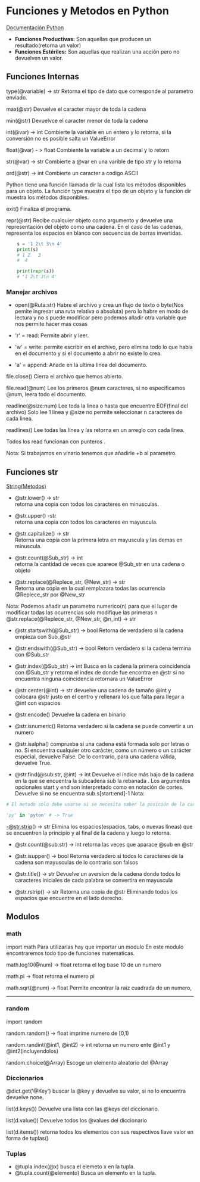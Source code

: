 # Funciones y Metodos en Python

[Documentación Python](https://docs.python.org/library/stdtypes.html#string-methods.)

- __Funciones Productivas:__ Son aquellas que producen un resultado(retorna un valor)
- __Funciones Estériles:__ Son aquellas que realizan una acción pero no devuelven un valor.

## Funciones Internas
type(@variable) -> str
Retorna el tipo de dato que corresponde al parametro enviado.

max(@str)
Devuelve el caracter mayor de toda la cadena

min(@str)
Devuelvce el caracter menor de toda la cadena

int(@var) -> int
Combierte la variable en un entero y lo retorna, si la conversión no es posible salta un ValueError

float(@var) - > float
Combiente la variable a un decimal y lo retorn

str(@var) -> str
Combierte a @var en una varible de tipo str y lo retorna

ord(@str) -> int
Combierte un caracter a codigo ASCII

Python tiene una función llamada dir la cual lista los métodos disponibles para un objeto. La función type muestra el tipo de un objeto y la función dir muestra los métodos disponibles.

exit()
Finaliza el programa.

repr(@str)
Recibe cualquier objeto como argumento y devuelve una representación del objeto como una cadena. En el caso de las cadenas, representa los espacios en blanco con secuencias de barras invertidas.
```py
    s = '1 2\t 3\n 4'
    print(s)
    # 1 2   3
    #  4

    print(repr(s))
    # '1 2\t 3\n 4'
```

### Manejar archivos
- open(@Ruta:str) 
Habre el archivo y crea un flujo de texto o byte(Nos pemite ingresar una ruta relativa o absoluta) pero lo habre en modo de lectura y no s puede modificar pero podemos alladir otra variable que nos permite hacer mas cosas

- 'r' = read: Permite abrir y leer.
- 'w' = write: permite escribir en el archivo, pero elimina todo lo que habia en el documento y si el documento a abrir no existe lo crea.
- 'a' = append: Añade en la ultima linea del documento.

file.close()
Cierra el archivo que hemos abierto.

file.read(@num)
Lee los primeros @num caracteres, si no especificamos @num, leera todo el documento.

readline(@size:num)
Lee toda la linea o hasta que encuentre EOF(final del archivo) Solo lee 1 linea y @size no permite seleccionar n caracteres de cada linea.

readlines()
Lee todas las linea y las retorna en un arreglo con cada linea.

Todos los read funcionan con punteros .

Nota: Si trabajamos en vinario tenemos que añadirle +b al parametro.
## Funciones str
[String(Metodos)](https://docs.python.org/3/library/stdtypes.html#string-methods)

- @str.lower() -> str<br>
retorna una copia con todos los caracteres en minusculas.

- @str.upper() -str<br> 
retorna una copia con todos los caracteres en mayuscula.

- @str.capitalize() -> str<br>
Retorna una copia con la primera letra en mayuscula y las demas en minuscula.

- @str.count(@Sub_str) -> int<br> 
retorna la cantidad de veces que aparece @Sub_str en una cadena o objeto

- @str.replace(@Replece_str, @New_str) -> str<br>Retorna una copia en la cual remplazara todas las ocurrencia @Replece_str por @New_str

Nota: Podemos añadir un parametro numerico(n) para que el lugar de modificar todas las ocurrencias solo modifique las primeras n<br>
@str.replace(@Replece_str, @New_str, @n_int) -> str

- @str.startswith(@Sub_str) -> bool
Retorna de verdadero si la cadena empieza con Sub_@str

- @str.endswith(@Sub_str) -> bool
Retorn verdadero si la cadena termina con @Sub_str

- @str.index(@Sub_str) -> int
Busca en la cadena la primera coincidencia con @Sub_str y retorna el index de donde fue encontra en @str si no encuentra ninguna coincidencia retornara un ValueError

- @str.center(@int) -> str
devuelve una cadena de tamaño @int y colocara @str justo en el centro y rellenara los que falta para llegar a @int con espacios

- @str.encode()
Devuelve la cadena en binario

- @str.isnumeric()
Retorna verdadero si la cadena se puede convertir a un numero

- @str.isalpha()
comprueba si una cadena está formada solo por letras o no. Si encuentra cualquier otro carácter, como un número o un carácter especial, devuelve False. De lo contrario, para una cadena válida, devuelve True.

- @str.find(@sub:str, @int) -> int
Devuelve el índice más bajo de la cadena en la que se encuentra la subcadena sub la rebanada . Los argumentos opcionales start y end son interpretado como en notación de cortes. Devuelve si no se encuentra sub.s[start:end]-1
Nota:
```py
# El metodo solo debe usarse si se necesita saber la posición de la cadena, para comprobar si es o no es una sub cadena utilizamos el operador:

'py' in 'pyton' # -> True

```
-@str.strip() -> str
Elimina los espacios(espacios, tabs, o nuevas líneas) que se encuentren la principio y al final de la cadena y luego lo retorna.

- @str.count(@sub:str) -> int
retorna las veces que aparace @sub en @str

- @str.isupper() -> bool
Retorna verdadero si todos lo caracteres de la cadena son mayusculas de lo contrario son falsos

- @str.title() -> str
Devuelve un aversion de la cadena donde todos lo caracteres iniciales de cada palabra se convertira en mayuscula

- @str.rstrip() -> str
Retorna una copia de @str Eliminando todos los espacios que encuentre en el lado derecho.

## Modulos
### math
import math
Para utilizarlas hay que importar un modulo 
En este modulo encontraremos todo tipo de funciones matematicas.

math.log10(@num) -> float
retorna el log base 10 de un numero

math.pi -> float
retorna el numero pi

math.sqrt(@num) -> float
Permite encontrar la raiz cuadrada de un numero,

---
### random
import random

random.random() -> float
imprime numero de [0,1)

random.randint(@int1, @int2) -> int
retorna un numero ente @int1 y @int2(incluyendolos)

random.choice(@Array)
Escoge un elemento aleatorio del @Array

### Diccionarios
@dict.get('@Key') buscar la @key y devuelve su valor, si no lo encuentra devuelve none.

list(d.keys())
Devuelve una lista con las @keys del diccionario.

list(d.value()) 
Devuelve todos los @values del diccionario

list(d.items()) retorna todos los elementos con sus respectivos llave valor en forma de tuplas()

### Tuplas
- @tupla.index(@x) busca el elemeto x en la tupla.
- @tupla.count(@elemento) Busca un elemento en la tupla.







